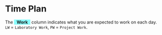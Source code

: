 # Time Plan
The <span style="background-color: #00ffff75; display: inline-block; padding: 0 8px; font-weight: bold;">Work</span> column indicates what you are expected to work on each day. `LW` = `Laboratory Work`, `PW` = `Project Work`.

<TimePlan
	:startDate='new Date(2023, 0, 16)'
	:columns='[
		{key: "l", name: "Lectures/Tutorials", color: "#ffa5009c"},
		{key: "w", name: "Work", color: "#00ffff75"},
		{key: "s", name: "Lab Sessions", color: "#ffff0070"},
		{key: "i", name: "Important", color: "#ff000094"},
	]'
	:rows='[
		// 3
		{w: "LW, PW 1 Group", l: "Course Introduction, Android Studio"},
		{w: "LW, PW 1 Group"},
		{w: "LW, PW 1 Group"},
		{w: "LW, PW 2 Environment", l: "Jetpack Compose"},
		{w: "LW, PW 2 Environment"},
		{},
		{},
		// 4
		{w: "LW, PW 2 Environment", l: "Jetpack Compose"},
		{w: "LW, PW 3 Idea"},
		{w: "LW, PW 3 Idea"},
		{w: "LW, PW 3 Idea"},
		{w: "LW, PW 3 Idea"},
		{},
		{},
		// 5
		{w: "LW, PW 3 Idea", l: "Android Fundamentals"},
		{w: "LW, PW 3 Idea"},
		{w: "LW, PW 3 Idea"},
		{w: "PW 4 Mockups", l: "GUI Design & Prototyping by Martin"},
		{w: "PW 4 Mockups"},
		{},
		{},
		// 6
		{w: "PW 4 Mockups", i: "Prototype Presentations"},
		{w: "PW 4 Mockups"},
		{w: "PW 4 Mockups"},
		{w: "PW 5", i: "Prototype Presentations"},
		{w: "PW 5"},
		{i: "Re-exam period"},
		{i: "Re-exam period"},
		// 7
		{i: "Re-exam period"},
		{i: "Re-exam period"},
		{i: "Re-exam period"},
		{i: "Re-exam period"},
		{i: "Re-exam period"},
		{i: "Re-exam period"},
		{i: "Re-exam period"},
		// 8
		{w: "PW 5"},
		{w: "PW 5"},
		{w: "PW 5"},
		{w: "PW 5", l: "Asynchronous operations"},
		{w: "PW 5"},
		{},
		{},
		// 9
		{w: "PW 5", i: "PW: Halfway Meeting"},
		{i: "PW: Halfway Meeting", w: "PW 5"},
		{i: "PW: Halfway Meeting", w: "PW 5"},
		{i: "PW: Halfway Meeting", w: "PW 5"},
		{i: "PW: Halfway Meeting", w: "PW 5"},
		{},
		{},
		// 10
		{w: "PW 5", i: "PW: Halfway Meeting"},
		{w: "PW 5", i: "PW: Halfway Meeting"},
		{w: "PW 5", i: "PW: Halfway Meeting"},
		{w: "PW 5", i: "PW: Halfway Meeting"},
		{w: "PW 5", i: "PW: Halfway Meeting"},
		{},
		{},
		// 11
		{w: "PW 5"},
		{w: "PW 5"},
		{w: "PW 5"},
		{w: "PW 5"},
		{w: "PW 5"},
		{i: "Exam period"},
		{i: "Exam period"},
		// 12
		{w: "PW 6", i: "Exam period"},
		{w: "PW 6", i: "Exam period"},
		{w: "PW 6", i: "Exam period"},
		{w: "PW 6", i: "Exam period"},
		{w: "PW 6", i: "Exam period"},
		{i: "Exam period"},
		{w: "PW 7", i: "Exam period, Deadline submit PW for grading"},
	]'
/>